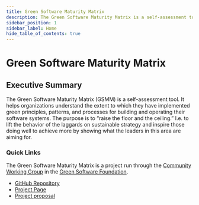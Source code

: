 ```yaml
---
title: Green Software Maturity Matrix
description: The Green Software Maturity Matrix is a self-assessment tool. It helps organisations understand the extent to which they have implemented green principles, patterns, and processes for building and operating their software systems.
sidebar_position: 1
sidebar_label: Home
hide_table_of_contents: true
---
```


# Green Software Maturity Matrix

## Executive Summary

The Green Software Maturity Matrix (GSMM) is a self-assessment tool. It helps organizations understand the extent to which they have implemented green principles, patterns, and processes for building and operating their software systems. The purpose is to “raise the floor and the ceiling.” I.e. to lift the behavior of the laggards on sustainable strategy and inspire those doing well to achieve more by showing what the leaders in this area are aiming for.

### Quick Links
The Green Software Maturity Matrix is a project run through the [Community Working Group](https://grnsft.org/community-wg) in the [Green Software Foundation](https://greensoftware.foundation/).

* [GitHub Repository](https://github.com/Green-Software-Foundation/green-software-maturity-matrix)
* [Project Page](https://greensoftwarefoundation.atlassian.net/wiki/spaces/~612dd45e45cd76006a84071a/pages/82214913/Community+Green+Software+Maturity+Matrix)
* [Project proposal](https://github.com/Green-Software-Foundation/oc/issues/46)
